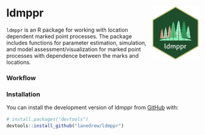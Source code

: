 
<!-- README.md is generated from README.Rmd. Please edit that file -->

# ldmppr <img src="man/figures/ldmppr_logo_hex5.png" align="right" height="140" /></a>

<!-- badges: start -->

<!-- badges: end -->

`ldmppr` is an R package for working with location dependent marked
point processes. The package includes functions for parameter
estimation, simulation, and model assessment/visualization for marked
point processes with dependence between the marks and locations.

### Workflow

### Installation

You can install the development version of ldmppr from
[GitHub](https://github.com/) with:

``` r
# install.packages("devtools")
devtools::install_github("lanedrew/ldmppr")
```
